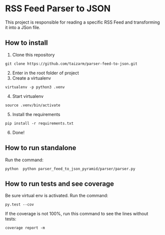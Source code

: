 # RSS Feed Parser to JSON
This project is responsible for reading a specific RSS Feed and transforming it into a JSon file.

## How to install
1) Clone this repository
````
git clone https://github.com/taizarm/parser-feed-to-json.git
````
2) Enter in the root folder of project
3) Create a virtualenv
```
virtualenv -p python3 .venv
```
4) Start virtualenv
```
source .venv/bin/activate
```
5) Install the requirements
````
pip install -r requirements.txt
````
6) Done!

## How to run standalone
Run the command:
```
python  python parser_feed_to_json_pyramid/parser/parser.py
```

## How to run tests and see coverage

Be sure virtual env is activated. Run the command:

```
py.test --cov
```


If the coverage is not 100%, run this command to see the lines without tests:

```
coverage report -m
```
